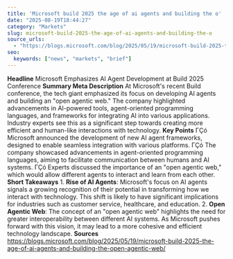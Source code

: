 ```yaml
---
title: 'Microsoft build 2025 the age of ai agents and building the o'
date: "2025-08-19T18:44:27"
category: "Markets"
slug: microsoft-build-2025-the-age-of-ai-agents-and-building-the-o
source_urls:
  - "https://blogs.microsoft.com/blog/2025/05/19/microsoft-build-2025-the-age-of-ai-agents-and-building-the-open-agentic-web/"
seo:
  keywords: ["news", "markets", "brief"]
---
```

**Headline** Microsoft Emphasizes AI Agent Development at Build 2025 Conference  **Summary Meta Description** At Microsoft's recent Build conference, the tech giant emphasized its focus on developing AI agents and building an "open agentic web." The company highlighted advancements in AI-powered tools, agent-oriented programming languages, and frameworks for integrating AI into various applications. Industry experts see this as a significant step towards creating more efficient and human-like interactions with technology.  **Key Points**  ΓÇó Microsoft announced the development of new AI agent frameworks, designed to enable seamless integration with various platforms. ΓÇó The company showcased advancements in agent-oriented programming languages, aiming to facilitate communication between humans and AI systems. ΓÇó Experts discussed the importance of an "open agentic web," which would allow different agents to interact and learn from each other.  **Short Takeaways**  1. **Rise of AI Agents**: Microsoft's focus on AI agents signals a growing recognition of their potential in transforming how we interact with technology. This shift is likely to have significant implications for industries such as customer service, healthcare, and education. 2. **Open Agentic Web**: The concept of an "open agentic web" highlights the need for greater interoperability between different AI systems. As Microsoft pushes forward with this vision, it may lead to a more cohesive and efficient technology landscape.  **Sources** https://blogs.microsoft.com/blog/2025/05/19/microsoft-build-2025-the-age-of-ai-agents-and-building-the-open-agentic-web/ 
